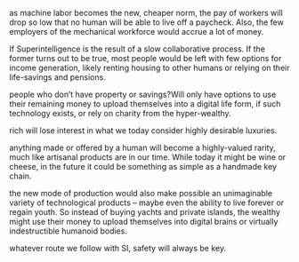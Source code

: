 as machine labor becomes the new, cheaper norm, the pay of workers will drop so low that no human will be able to live off a paycheck. Also, the few employers of the mechanical workforce would accrue a lot of money.

If Superintelligence is the result of a slow collaborative process. If the former turns out to be true, most people would be left with few options for income generation, likely renting housing to other humans or relying on their life-savings and pensions.

people who don’t have property or savings?Will only have options to use their remaining money to upload themselves into a digital life form, if such technology exists, or rely on charity from the hyper-wealthy.

rich will lose interest in what we today consider highly desirable luxuries.

anything made or offered by a human will become a highly-valued rarity, much like artisanal products are in our time. While today it might be wine or cheese, in the future it could be something as simple as a handmade key chain.

the new mode of production would also make possible an unimaginable variety of technological products – maybe even the ability to live forever or regain youth. So instead of buying yachts and private islands, the wealthy might use their money to upload themselves into digital brains or virtually indestructible humanoid bodies.


whatever route we follow with SI, safety will always be key.